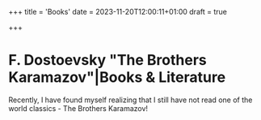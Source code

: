 +++
title = 'Books'
date = 2023-11-20T12:00:11+01:00
draft = true

+++

# F. Dostoevsky "The Brothers Karamazov"|Books & Literature

Recently, I have found myself realizing that I still have not read one of the world classics - The Brothers Karamazov! 
